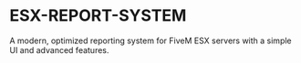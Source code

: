 # ESX-REPORT-SYSTEM
A modern, optimized reporting system for FiveM ESX servers with a simple UI and advanced features.
